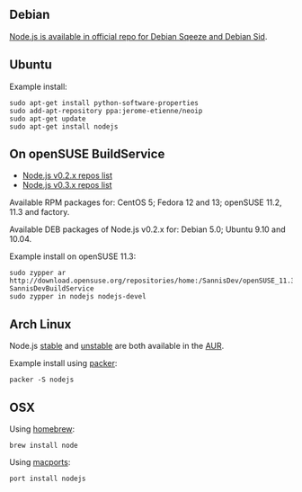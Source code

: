## Debian
[Node.js is available in official repo for Debian Sqeeze and Debian Sid](http://packages.debian.org/search?searchon=names&keywords=nodejs).

## Ubuntu

Example install:

    sudo apt-get install python-software-properties
    sudo add-apt-repository ppa:jerome-etienne/neoip
    sudo apt-get update
    sudo apt-get install nodejs

## On openSUSE BuildService
* [Node.js v0.2.x repos list](http://bit.ly/nodejs_repos)
* [Node.js v0.3.x repos list](http://bit.ly/nodejs3_repos)

Available RPM packages for: CentOS 5; Fedora 12 and 13; openSUSE 11.2, 11.3 and factory.

Available DEB packages of Node.js v0.2.x for: Debian 5.0; Ubuntu 9.10 and 10.04.

Example install on openSUSE 11.3:

    sudo zypper ar http://download.opensuse.org/repositories/home:/SannisDev/openSUSE_11.3/ SannisDevBuildService 
    sudo zypper in nodejs nodejs-devel

## Arch Linux
Node.js [stable](https://aur.archlinux.org/packages.php?ID=32930) and [unstable](https://aur.archlinux.org/packages.php?ID=44279) are both available in the [AUR](http://aur.archlinux.org/).

Example install using [packer](https://aur.archlinux.org/packages.php?ID=33378):

    packer -S nodejs

## OSX
Using [homebrew](https://github.com/mxcl/homebrew):

    brew install node

Using [macports](http://www.macports.org/):

    port install nodejs